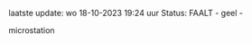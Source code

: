 laatste update: 
wo 18-10-2023 19:24   uur 
Status: FAALT - geel - 
<div class="service Y">microstation</div>